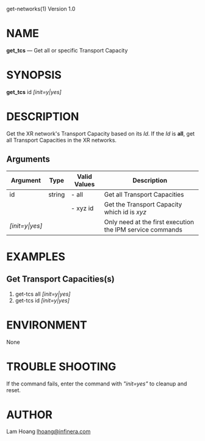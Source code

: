 get-networks(1) Version 1.0 

NAME
====

**get_tcs** — Get all or specific Transport Capacity

SYNOPSIS
========

**get_tcs** id *[init=y|yes]*


DESCRIPTION
===========

Get the XR network's Transport Capacity based on its *Id*. If the *Id* is **all**, get all Transport Capacities in the XR networks.


Arguments
-------

| Argument         |  Type     | Valid Values      | Description                   |
|------------------|-----------|-------------------|-------------------------------|
| id         |  string   | - all             | Get all Transport Capacities               |
|                  |           | - xyz id          | Get the Transport Capacity which id is *xyz*               |
| *[init=y\|yes]*    |           |                   | Only need at the first execution the IPM service commands      |

EXAMPLES
===========

Get Transport Capacities(s)
------

1. get-tcs all *[init=y|yes]*
2. get-tcs id *[init=y|yes]*

ENVIRONMENT
===========

None

TROUBLE SHOOTING
====

If the command fails, enter the command with *"init=yes"* to cleanup and reset.

AUTHOR
======

Lam Hoang <lhoang@infinera.com>